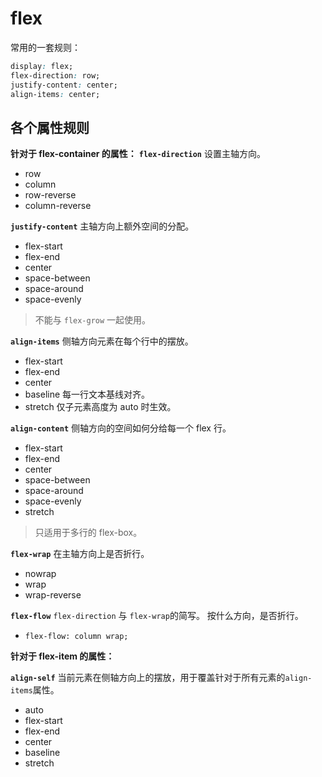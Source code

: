 # flex

常用的一套规则：

```css
display: flex;
flex-direction: row;
justify-content: center;
align-items: center;
```

## 各个属性规则

**针对于 flex-container 的属性：**
**`flex-direction`** 设置主轴方向。

- row
- column
- row-reverse
- column-reverse

**`justify-content`** 主轴方向上额外空间的分配。

- flex-start
- flex-end
- center
- space-between
- space-around
- space-evenly

> 不能与 `flex-grow` 一起使用。

**`align-items`** 侧轴方向元素在每个行中的摆放。

- flex-start
- flex-end
- center
- baseline 每一行文本基线对齐。
- stretch 仅子元素高度为 auto 时生效。

**`align-content`** 侧轴方向的空间如何分给每一个 flex 行。

- flex-start
- flex-end
- center
- space-between
- space-around
- space-evenly
- stretch

> 只适用于多行的 flex-box。

**`flex-wrap`** 在主轴方向上是否折行。

- nowrap
- wrap
- wrap-reverse

**`flex-flow`** `flex-direction` 与 `flex-wrap`的简写。 按什么方向，是否折行。

- `flex-flow: column wrap;`

**针对于 flex-item 的属性：**

**`align-self`** 当前元素在侧轴方向上的摆放，用于覆盖针对于所有元素的`align-items`属性。

- auto
- flex-start
- flex-end
- center
- baseline
- stretch
